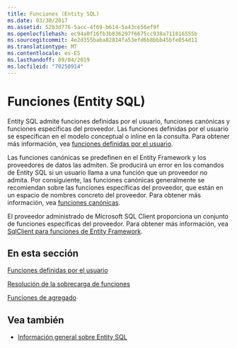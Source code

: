 ```yaml
---
title: Funciones (Entity SQL)
ms.date: 03/30/2017
ms.assetid: 52b3d776-5acc-4f69-b614-5a43ce56ef9f
ms.openlocfilehash: ec94a0f16fb3b836297f6675cc938a711816555b
ms.sourcegitcommit: 4e2d355baba82814fa53efd6b8bbb45bfe054d11
ms.translationtype: MT
ms.contentlocale: es-ES
ms.lasthandoff: 09/04/2019
ms.locfileid: "70250914"
---
```

# <a name="functions-entity-sql"></a>Funciones (Entity SQL)
Entity SQL admite funciones definidas por el usuario, funciones canónicas y funciones específicas del proveedor. Las funciones definidas por el usuario se especifican en el modelo conceptual o inline en la consulta. Para obtener más información, vea [funciones definidas por el usuario](user-defined-functions-entity-sql.md).  
  
 Las funciones canónicas se predefinen en el Entity Framework y los proveedores de datos las admiten. Se producirá un error en los comandos de Entity SQL si un usuario llama a una función que un proveedor no admita. Por consiguiente, las funciones canónicas generalmente se recomiendan sobre las funciones específicas del proveedor, que están en un espacio de nombres concreto del proveedor. Para obtener más información, vea [funciones canónicas](canonical-functions.md).  
  
 El proveedor administrado de Microsoft SQL Client proporciona un conjunto de funciones específicas del proveedor. Para obtener más información, vea [SqlClient para funciones de Entity Framework](../sqlclient-for-ef-functions.md).  
  
## <a name="in-this-section"></a>En esta sección  
 [Funciones definidas por el usuario](user-defined-functions-entity-sql.md)  
  
 [Resolución de la sobrecarga de funciones](function-overload-resolution-entity-sql.md)  
  
 [Funciones de agregado](../aggregate-functions-sqlclient-for-entity-framework.md)  
  
## <a name="see-also"></a>Vea también

- [Información general sobre Entity SQL](entity-sql-overview.md)
